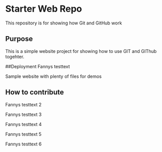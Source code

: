 # Starter Web Repo

This repository is for showing how Git and GitHub work

## Purpose
This is a simple website project for showing how to use GIT and GIThub togehter.

##Deployment
Fannys testtext

Sample website with plenty of files for demos
## How to contribute

Fannys testtext 2

Fannys testtext 3

Fannys testtext 4

Fannys testtext 5

Fannys testtext 6